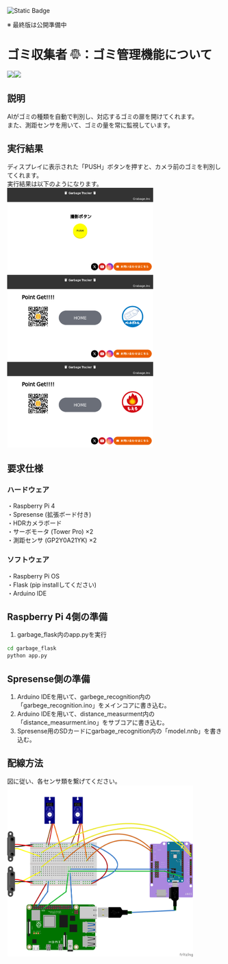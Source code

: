 ![Static Badge](https://img.shields.io/badge/Sony-Spresense-blue)

※ 最終版は公開準備中

# ゴミ収集者 <img src="docs/logo.png" height="25">：ゴミ管理機能について
<img src="docs/demo-ja.png" height="200"><img src="docs/measurement-ja.png" height="200">

## 説明
AIがゴミの種類を自動で判別し、対応するゴミの扉を開けてくれます。<br>
また、測距センサを用いて、ゴミの量を常に監視しています。

## 実行結果
ディスプレイに表示された「PUSH」ボタンを押すと、カメラ前のゴミを判別してくれます。<br>
実行結果は以下のようになります。<br>
<img src="docs/home.png" height="200"><br>
<img src="docs/pet.png" height="200">     <img src="docs/moeru.png" height="200">


## 要求仕様
### ハードウェア
・Raspberry Pi 4<br>
・Spresense (拡張ボード付き)<br>
・HDRカメラボード<br>
・サーボモータ (Tower Pro) ×2<br>
・測距センサ (GP2Y0A21YK) ×2<br>

### ソフトウェア
・Raspberry Pi OS<br>
・Flask (pip installしてください)<br>
・Arduino IDE

## Raspberry Pi 4側の準備
1. garbage_flask内のapp.pyを実行
```bash
cd garbage_flask
python app.py
```

## Spresense側の準備
1. Arduino IDEを用いて、garbege_recognition内の「garbege_recognition.ino」をメインコアに書き込む。<br>
2. Arduino IDEを用いて、distance_measurment内の「distance_measurment.ino」をサブコアに書き込む。<br>
3. Spresense用のSDカードにgarbage_recognition内の「model.nnb」を書き込む。

## 配線方法
図に従い、各センサ類を繋げてください。
<img src="docs/wiring.png" height="400">